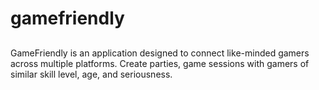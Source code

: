 # gamefriendly

##
GameFriendly is an application designed to connect like-minded gamers across multiple platforms. Create parties, game sessions with gamers of similar skill level, age, and seriousness. 
